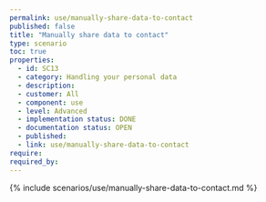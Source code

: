 ```yaml
---
permalink: use/manually-share-data-to-contact
published: false
title: "Manually share data to contact"
type: scenario
toc: true
properties:
  - id: SC13
  - category: Handling your personal data
  - description:
  - customer: All
  - component: use
  - level: Advanced
  - implementation status: DONE
  - documentation status: OPEN
  - published:
  - link: use/manually-share-data-to-contact
require:
required_by:
---
```


{% include scenarios/use/manually-share-data-to-contact.md %}
